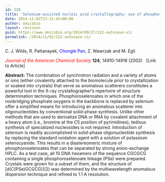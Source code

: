 ```yaml
---
id: 228
title: 'Selenium-assisted nucleic acid crystallography: use of phosphoroselenoates for MAD phasing of a DNA structure'
date: 2014-11-02T23:21:42+00:00
author: omicsbio
layout: revision
guid: https://www.omicsbio.org/2014/09/27/222-autosave-v1/
permalink: /2014/11/02/222-autosave-v1/
---
```

C. J. Wilds, R. Pattanayek, <span style="color: #0000ff;">Chongle Pan</span>, Z. Wawrzak and M. Egli

<span style="color: #ff0000;"><em>Journal of the American Chemical Society</em></span> **124**, 14910-14916 (2002)   [Link to Article]

<!--more-->

**Abstract:** The combination of synchrotron radiation and a variety of atoms or ions (either covalently attached to the biomolecule prior to crystallization or soaked into crystals) that serve as anomalous scatterers constitutes a powerful tool in the X-ray crystallographer&#8217;s repertoire of structure determination techniques. Phosphoroselenoates in which one of the nonbridging phosphate oxygens in the backbone is replaced by selenium offer a simplified means for introducing an anomalous scatterer into oligonucleotides by conventional solid-phase synthesis. Unlike other methods that are used to derivatize DNA or RNA by covalent attachment of a heavy atom (i.e., bromine at the C5 position of pyrimidines), tedious synthesis of specialized nucleosides is not required. Introduction of selenium is readily accomplished in solid-phase oligonucleotide synthesis by replacing the standard oxidation agent with a solution of potassium selenocyanide. This results in a diastereomeric mixture of phosphoroselenoates that can be separated by strong anion-exchange HPLC. As a test case, all 10 DNA hexamers of the sequence CGCGCG containing a single phosphoroselenoate linkage (PSe) were prepared. Crystals were grown for a subset of them, and the structure of \[d(C(PSe)GCGCG)\](2) was determined by the multiwavelength anomalous dispersion technique and refined to 1.1 A resolution.